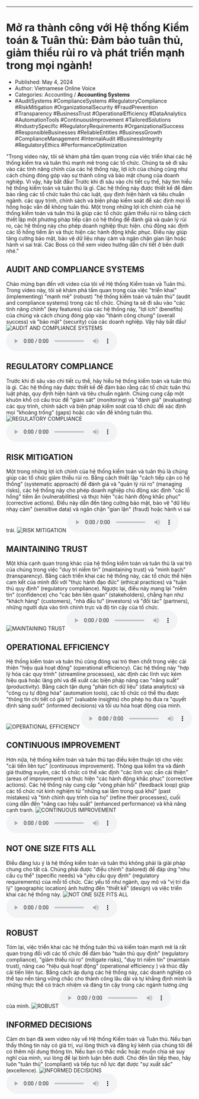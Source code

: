 
---

# Mở ra thành công với Hệ thống Kiểm toán & Tuân thủ: Đảm bảo tuân thủ, giảm thiểu rủi ro và phát triển mạnh trong mọi ngành!

- Published: May 4, 2024
- Author: Vietnamese Online Voice
- Categories: Accounting / **Accounting Systems**
- #AuditSystems #ComplianceSystems #RegulatoryCompliance #RiskMitigation #OrganizationalSecurity #FraudPrevention #Transparency #BusinessTrust #OperationalEfficiency #DataAnalytics #AutomationTools #ContinuousImprovement #TailoredSolutions #IndustrySpecific #RegulatoryRequirements #OrganizationalSuccess #ResponsibleBusinesses #ReliableEntities #BusinessGrowth #ComplianceManagement #InternalAudit #BusinessIntegrity #RegulatoryEthics #PerformanceOptimization

"Trong video này, tôi sẽ khám phá tầm quan trọng của việc triển khai các hệ thống kiểm tra và tuân thủ mạnh mẽ trong các tổ chức. Chúng ta sẽ đi sâu vào các tính năng chính của các hệ thống này, lợi ích của chúng cũng như cách chúng đóng góp vào sự thành công và bảo mật chung của doanh nghiệp. Vì vậy, hãy bắt đầu! Trước khi đi sâu vào chi tiết cụ thể, hãy tìm hiểu hệ thống kiểm toán và tuân thủ là gì. Các hệ thống này được thiết kế để đảm bảo rằng các tổ chức tuân thủ các luật, quy định hiện hành và tiêu chuẩn ngành. các quy trình, chính sách và biện pháp kiểm soát để xác định mọi lỗ hổng hoặc vấn đề không tuân thủ. Một trong những lợi ích chính của hệ thống kiểm toán và tuân thủ là giúp các tổ chức giảm thiểu rủi ro bằng cách thiết lập một phương pháp tiếp cận có hệ thống để đánh giá và quản lý rủi ro, các hệ thống này cho phép doanh nghiệp thực hiện. chủ động xác định các lỗ hổng tiềm ẩn và thực hiện các hành động khắc phục. Điều này giúp tăng cường bảo mật, bảo vệ dữ liệu nhạy cảm và ngăn chặn gian lận hoặc hành vi sai trái. Các Boss có thể xem video hướng dẫn chi tiết ở bên dưới nhé."


## AUDIT AND COMPLIANCE SYSTEMS

Chào mừng bạn đến với video của tôi về Hệ thống Kiểm toán và Tuân thủ. Trong video này, tôi sẽ khám phá tầm quan trọng của việc "triển khai" (implementing) "mạnh mẽ" (robust) "hệ thống kiểm toán và tuân thủ" (audit and compliance systems) trong các tổ chức. Chúng ta sẽ đi sâu vào "các tính năng chính" (key features) của các hệ thống này, "lợi ích" (benefits) của chúng và cách chúng đóng góp vào "thành công chung" (overall success) và "bảo mật" (security) của các doanh nghiệp. Vậy hãy bắt đầu!
![AUDIT AND COMPLIANCE SYSTEMS](https://http-archiver-apis-production-80.schnworks.com/storage/images/transitions/2024-05-04/transition--7974936256-Montserrat-Regular-9C27B0.jpg)
<audio controls>
    <source src="https://http-archiver-apis-production-80.schnworks.com/storage/storage/audio/file-14769901776.mp3" type="audio/mpeg">
</audio>



## REGULATORY COMPLIANCE

Trước khi đi sâu vào chi tiết cụ thể, hãy hiểu hệ thống kiểm toán và tuân thủ là gì. Các hệ thống này được thiết kế để đảm bảo rằng các tổ chức tuân thủ luật pháp, quy định hiện hành và tiêu chuẩn ngành. Chúng cung cấp một khuôn khổ có cấu trúc để "giám sát" (monitoring) và "đánh giá" (evaluating) các quy trình, chính sách và biện pháp kiểm soát của tổ chức để xác định mọi "khoảng trống" (gaps) hoặc các vấn đề không tuân thủ.
![REGULATORY COMPLIANCE](https://http-archiver-apis-production-80.schnworks.com/storage/images/transitions/2024-05-04/transition--18563550877-Montserrat-Thin-880E4F.jpg)
<audio controls>
    <source src="https://http-archiver-apis-production-80.schnworks.com/storage/storage/audio/file-16761636646.mp3" type="audio/mpeg">
</audio>



## RISK MITIGATION

Một trong những lợi ích chính của hệ thống kiểm toán và tuân thủ là chúng giúp các tổ chức giảm thiểu rủi ro. Bằng cách thiết lập "cách tiếp cận có hệ thống" (systematic approach) để đánh giá và "quản lý rủi ro" (managing risks), các hệ thống này cho phép doanh nghiệp chủ động xác định "các lỗ hổng" tiềm ẩn (vulnerabilities) và thực hiện "các hành động khắc phục" (corrective actions). Điều này dẫn đến tăng cường bảo mật, bảo vệ "dữ liệu nhạy cảm" (sensitive data) và ngăn chặn "gian lận" (fraud) hoặc hành vi sai trái.
![RISK MITIGATION](https://http-archiver-apis-production-80.schnworks.com/storage/images/transitions/2024-05-04/transition-76146064504-Montserrat-Bold-303F9F.jpg)
<audio controls>
    <source src="https://http-archiver-apis-production-80.schnworks.com/storage/storage/audio/file-13615211646.mp3" type="audio/mpeg">
</audio>



## MAINTAINING TRUST

Một khía cạnh quan trọng khác của hệ thống kiểm toán và tuân thủ là vai trò của chúng trong việc "duy trì niềm tin" (maintaining trust) và "minh bạch" (transparency). Bằng cách triển khai các hệ thống này, các tổ chức thể hiện cam kết của mình đối với "thực hành đạo đức" (ethical practices) và "tuân thủ quy định" (regulatory compliance). Ngược lại, điều này mang lại "niềm tin" (confidence) cho "các bên liên quan" (stakeholders), chẳng hạn như "khách hàng" (customers), "nhà đầu tư" (investors) và "đối tác" (partners), những người dựa vào tính chính trực và độ tin cậy của tổ chức.
![MAINTAINING TRUST](https://http-archiver-apis-production-80.schnworks.com/storage/images/transitions/2024-05-04/transition-25128843825-Montserrat-Black-4A148C.jpg)
<audio controls>
    <source src="https://http-archiver-apis-production-80.schnworks.com/storage/storage/audio/file-35194101038.mp3" type="audio/mpeg">
</audio>



## OPERATIONAL EFFICIENCY

Hệ thống kiểm toán và tuân thủ cũng đóng vai trò then chốt trong việc cải thiện "hiệu quả hoạt động" (operational efficiency). Các hệ thống này "hợp lý hóa các quy trình" (streamline processes), xác định các lĩnh vực kém hiệu quả hoặc lãng phí và đề xuất các biện pháp nâng cao "năng suất" (productivity). Bằng cách tận dụng "phân tích dữ liệu" (data analytics) và "công cụ tự động hóa" (automation tools), các tổ chức có thể thu được "thông tin chi tiết có giá trị" (valuable insights) cho phép họ đưa ra "quyết định sáng suốt" (informed decisions) và tối ưu hóa hoạt động của mình.
![OPERATIONAL EFFICIENCY](https://http-archiver-apis-production-80.schnworks.com/storage/images/transitions/2024-05-04/transition--38884246379-Montserrat-Regular-7B1FA2.jpg)
<audio controls>
    <source src="https://http-archiver-apis-production-80.schnworks.com/storage/storage/audio/file-74138608320.mp3" type="audio/mpeg">
</audio>



## CONTINUOUS IMPROVEMENT

Hơn nữa, hệ thống kiểm toán và tuân thủ tạo điều kiện thuận lợi cho việc "cải tiến liên tục" (continuous improvement). Thông qua kiểm tra và đánh giá thường xuyên, các tổ chức có thể xác định "các lĩnh vực cần cải thiện" (areas of improvement) và thực hiện "các hành động khắc phục" (corrective actions). Các hệ thống này cung cấp "vòng phản hồi" (feedback loop) giúp các tổ chức rút kinh nghiệm từ "những sai lầm trong quá khứ" (past mistakes) và "tinh chỉnh quy trình của họ" (refine their processes), cuối cùng dẫn đến "nâng cao hiệu suất" (enhanced performance) và khả năng cạnh tranh.
![CONTINUOUS IMPROVEMENT](https://http-archiver-apis-production-80.schnworks.com/storage/images/transitions/2024-05-04/transition-5964431740-Montserrat-Medium-283593.jpg)
<audio controls>
    <source src="https://http-archiver-apis-production-80.schnworks.com/storage/storage/audio/file-37323719728.mp3" type="audio/mpeg">
</audio>



## NOT ONE SIZE FITS ALL

Điều đáng lưu ý là hệ thống kiểm toán và tuân thủ không phải là giải pháp chung cho tất cả. Chúng phải được "điều chỉnh" (tailored) để đáp ứng "nhu cầu cụ thể" (specific needs) và "yêu cầu quy định" (regulatory requirements) của mỗi tổ chức. Các yếu tố như ngành, quy mô và "vị trí địa lý" (geographic location) ảnh hưởng đến "thiết kế" (design) và việc triển khai các hệ thống này.
![NOT ONE SIZE FITS ALL](https://http-archiver-apis-production-80.schnworks.com/storage/images/transitions/2024-05-04/transition--26476585999-Montserrat-ExtraBold-7B1FA2.jpg)
<audio controls>
    <source src="https://http-archiver-apis-production-80.schnworks.com/storage/storage/audio/file-9908665489.mp3" type="audio/mpeg">
</audio>



## ROBUST

Tóm lại, việc triển khai các hệ thống tuân thủ và kiểm toán mạnh mẽ là rất quan trọng đối với các tổ chức để đảm bảo "tuân thủ quy định" (regulatory compliance), "giảm thiểu rủi ro" (mitigate risks), "duy trì niềm tin" (maintain trust), nâng cao "hiệu quả hoạt động" (operational efficiency ) và thúc đẩy cải tiến liên tục. Bằng cách áp dụng các hệ thống này, các doanh nghiệp có thể tạo nền tảng vững chắc cho thành công lâu dài và tự khẳng định mình là những thực thể có trách nhiệm và đáng tin cậy trong các ngành tương ứng của mình.
![ROBUST](https://http-archiver-apis-production-80.schnworks.com/storage/images/transitions/2024-05-04/transition--2567941574-Montserrat-SemiBold-004895.jpg)
<audio controls>
    <source src="https://http-archiver-apis-production-80.schnworks.com/storage/storage/audio/file-7725093602.mp3" type="audio/mpeg">
</audio>



## INFORMED DECISIONS

Cảm ơn bạn đã xem video này về Hệ thống Kiểm toán và Tuân thủ. Nếu bạn thấy thông tin này có giá trị, vui lòng thích và đăng ký kênh của chúng tôi để có thêm nội dung thông tin. Nếu bạn có thắc mắc hoặc muốn chia sẻ suy nghĩ của mình, vui lòng để lại bình luận bên dưới. Cho đến lần tiếp theo, hãy luôn "tuân thủ" (compliant) và tiếp tục nỗ lực đạt được "sự xuất sắc" (excellence).
![INFORMED DECISIONS](https://http-archiver-apis-production-80.schnworks.com/storage/images/transitions/2024-05-04/transition--32535417532-Montserrat-SemiBold-283593.jpg)
<audio controls>
    <source src="https://http-archiver-apis-production-80.schnworks.com/storage/storage/audio/file-5763506410.mp3" type="audio/mpeg">
</audio>

